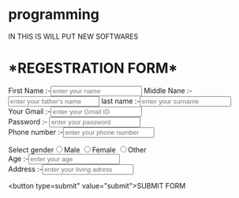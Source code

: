 # programming
IN THIS IS WILL PUT NEW SOFTWARES
<doctype html>
<html>
<body>

<h1> *REGESTRATION FORM*</h1>


<form>
First Name :-<input type="text" placeholder="enter your name">
Middle Nane :-<input type="text"placeholder="enter your father's name">
last name :-<input type="text" placeholder="enter your surname"> <br>
Your Gmail :-<input type="text" placeholder="enter your Gmail ID">
<br>Password :- <input type="password" placeholder="enter your password"> <br>
Phone number :-<input type="text" placeholder="enter your phone number"> <br>

Select gender<input type="radio" name="gender">Male
<input type="radio" name="gender">Female
<input type="radio" name="gender">Other <br>
Age :-<input type="text" placeholder="enter your age"> <br>
Address :-<input type="text" placeholder="enter your living adress"> <br>

<button type=submit" value="submit">SUBMIT FORM </button>



</form>




</body>






</html>
